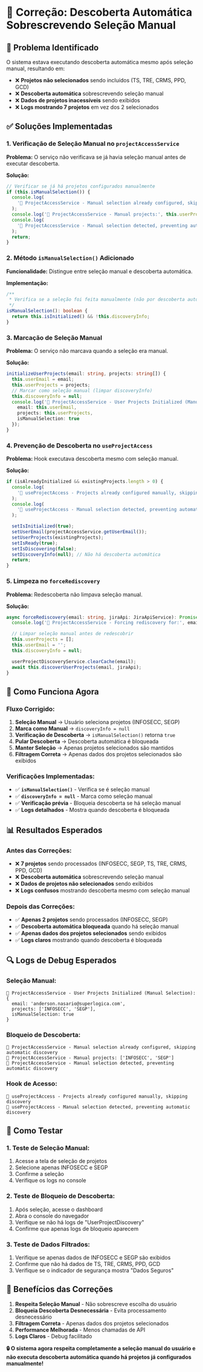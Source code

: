 # 🔧 Correção: Descoberta Automática Sobrescrevendo Seleção Manual

## 🎯 **Problema Identificado**

O sistema estava executando descoberta automática mesmo após seleção manual, resultando em:

- ❌ **Projetos não selecionados** sendo incluídos (TS, TRE, CRMS, PPD, GCD)
- ❌ **Descoberta automática** sobrescrevendo seleção manual
- ❌ **Dados de projetos inacessíveis** sendo exibidos
- ❌ **Logs mostrando 7 projetos** em vez dos 2 selecionados

## ✅ **Soluções Implementadas**

### **1. Verificação de Seleção Manual no `projectAccessService`**

**Problema:** O serviço não verificava se já havia seleção manual antes de executar descoberta.

**Solução:**

```typescript
// Verificar se já há projetos configurados manualmente
if (this.isManualSelection()) {
  console.log(
    '🔐 ProjectAccessService - Manual selection already configured, skipping automatic discovery'
  );
  console.log('🔐 ProjectAccessService - Manual projects:', this.userProjects);
  console.log(
    '🔐 ProjectAccessService - Manual selection detected, preventing automatic discovery'
  );
  return;
}
```

### **2. Método `isManualSelection()` Adicionado**

**Funcionalidade:** Distingue entre seleção manual e descoberta automática.

**Implementação:**

```typescript
/**
 * Verifica se a seleção foi feita manualmente (não por descoberta automática)
 */
isManualSelection(): boolean {
  return this.isInitialized() && !this.discoveryInfo;
}
```

### **3. Marcação de Seleção Manual**

**Problema:** O serviço não marcava quando a seleção era manual.

**Solução:**

```typescript
initializeUserProjects(email: string, projects: string[]) {
  this.userEmail = email;
  this.userProjects = projects;
  // Marcar como seleção manual (limpar discoveryInfo)
  this.discoveryInfo = null;
  console.log('🔐 ProjectAccessService - User Projects Initialized (Manual Selection):', {
    email: this.userEmail,
    projects: this.userProjects,
    isManualSelection: true
  });
}
```

### **4. Prevenção de Descoberta no `useProjectAccess`**

**Problema:** Hook executava descoberta mesmo com seleção manual.

**Solução:**

```typescript
if (isAlreadyInitialized && existingProjects.length > 0) {
  console.log(
    '🔐 useProjectAccess - Projects already configured manually, skipping discovery'
  );
  console.log(
    '🔐 useProjectAccess - Manual selection detected, preventing automatic discovery'
  );

  setIsInitialized(true);
  setUserEmail(projectAccessService.getUserEmail());
  setUserProjects(existingProjects);
  setIsReady(true);
  setIsDiscovering(false);
  setDiscoveryInfo(null); // Não há descoberta automática
  return;
}
```

### **5. Limpeza no `forceRediscovery`**

**Problema:** Redescoberta não limpava seleção manual.

**Solução:**

```typescript
async forceRediscovery(email: string, jiraApi: JiraApiService): Promise<void> {
  console.log('🔐 ProjectAccessService - Forcing rediscovery for:', email);

  // Limpar seleção manual antes de redescobrir
  this.userProjects = [];
  this.userEmail = '';
  this.discoveryInfo = null;

  userProjectDiscoveryService.clearCache(email);
  await this.discoverUserProjects(email, jiraApi);
}
```

## 🔧 **Como Funciona Agora**

### **Fluxo Corrigido:**

1. **Seleção Manual** → Usuário seleciona projetos (INFOSECC, SEGP)
2. **Marca como Manual** → `discoveryInfo = null`
3. **Verificação de Descoberta** → `isManualSelection()` retorna `true`
4. **Pular Descoberta** → Descoberta automática é bloqueada
5. **Manter Seleção** → Apenas projetos selecionados são mantidos
6. **Filtragem Correta** → Apenas dados dos projetos selecionados são exibidos

### **Verificações Implementadas:**

- ✅ **`isManualSelection()`** - Verifica se é seleção manual
- ✅ **`discoveryInfo = null`** - Marca como seleção manual
- ✅ **Verificação prévia** - Bloqueia descoberta se há seleção manual
- ✅ **Logs detalhados** - Mostra quando descoberta é bloqueada

## 📊 **Resultados Esperados**

### **Antes das Correções:**

- ❌ **7 projetos** sendo processados (INFOSECC, SEGP, TS, TRE, CRMS, PPD, GCD)
- ❌ **Descoberta automática** sobrescrevendo seleção manual
- ❌ **Dados de projetos não selecionados** sendo exibidos
- ❌ **Logs confusos** mostrando descoberta mesmo com seleção manual

### **Depois das Correções:**

- ✅ **Apenas 2 projetos** sendo processados (INFOSECC, SEGP)
- ✅ **Descoberta automática bloqueada** quando há seleção manual
- ✅ **Apenas dados dos projetos selecionados** sendo exibidos
- ✅ **Logs claros** mostrando quando descoberta é bloqueada

## 🔍 **Logs de Debug Esperados**

### **Seleção Manual:**

```
🔐 ProjectAccessService - User Projects Initialized (Manual Selection): {
  email: 'anderson.nasario@superlogica.com',
  projects: ['INFOSECC', 'SEGP'],
  isManualSelection: true
}
```

### **Bloqueio de Descoberta:**

```
🔐 ProjectAccessService - Manual selection already configured, skipping automatic discovery
🔐 ProjectAccessService - Manual projects: ['INFOSECC', 'SEGP']
🔐 ProjectAccessService - Manual selection detected, preventing automatic discovery
```

### **Hook de Acesso:**

```
🔐 useProjectAccess - Projects already configured manually, skipping discovery
🔐 useProjectAccess - Manual selection detected, preventing automatic discovery
```

## 🚀 **Como Testar**

### **1. Teste de Seleção Manual:**

1. Acesse a tela de seleção de projetos
2. Selecione apenas INFOSECC e SEGP
3. Confirme a seleção
4. Verifique os logs no console

### **2. Teste de Bloqueio de Descoberta:**

1. Após seleção, acesse o dashboard
2. Abra o console do navegador
3. Verifique se não há logs de "UserProjectDiscovery"
4. Confirme que apenas logs de bloqueio aparecem

### **3. Teste de Dados Filtrados:**

1. Verifique se apenas dados de INFOSECC e SEGP são exibidos
2. Confirme que não há dados de TS, TRE, CRMS, PPD, GCD
3. Verifique se o indicador de segurança mostra "Dados Seguros"

## 🎯 **Benefícios das Correções**

1. **Respeita Seleção Manual** - Não sobrescreve escolha do usuário
2. **Bloqueia Descoberta Desnecessária** - Evita processamento desnecessário
3. **Filtragem Correta** - Apenas dados dos projetos selecionados
4. **Performance Melhorada** - Menos chamadas de API
5. **Logs Claros** - Debug facilitado

**🔒 O sistema agora respeita completamente a seleção manual do usuário e não executa descoberta automática quando há projetos já configurados manualmente!**







